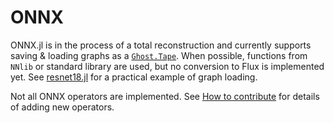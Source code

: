 # ONNX

ONNX.jl is in the process of a total reconstruction and currently supports saving & loading graphs as a [`Ghost.Tape`](https://dfdx.github.io/Ghost.jl/dev/reference/#Ghost.Tape). When possible, functions from `NNlib` or standard library are used, but no conversion to Flux is implemented yet. See [resnet18.jl](examples/resnet18.jl) for a practical example of graph loading.

Not all ONNX operators are implemented. See [How to contribute](CONTRIBUTE.md) for details of adding new operators.